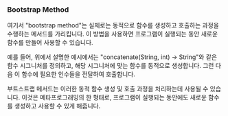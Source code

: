 
### Bootstrap Method

여기서 "bootstrap method"는 실제로는 동적으로 함수를 생성하고 호출하는 과정을 수행하는 메서드를 가리킵니다. 이 방법을 사용하면 프로그램이 실행되는 동안 새로운 함수를 만들어 사용할 수 있습니다.

예를 들어, 위에서 설명한 예시에서는 "concatenate(String, int) -> String"와 같은 함수 시그니처를 정의하고, 해당 시그니처에 맞는 함수를 동적으로 생성합니다. 그런 다음 이 함수에 필요한 인수들을 전달하여 호출합니다.

부트스트랩 메서드는 이러한 동적 함수 생성 및 호출 과정을 처리하는데 사용될 수 있습니다. 이것은 메타프로그래밍의 한 형태로, 프로그램이 실행되는 동안에도 새로운 함수를 생성하고 사용할 수 있게 해줍니다.